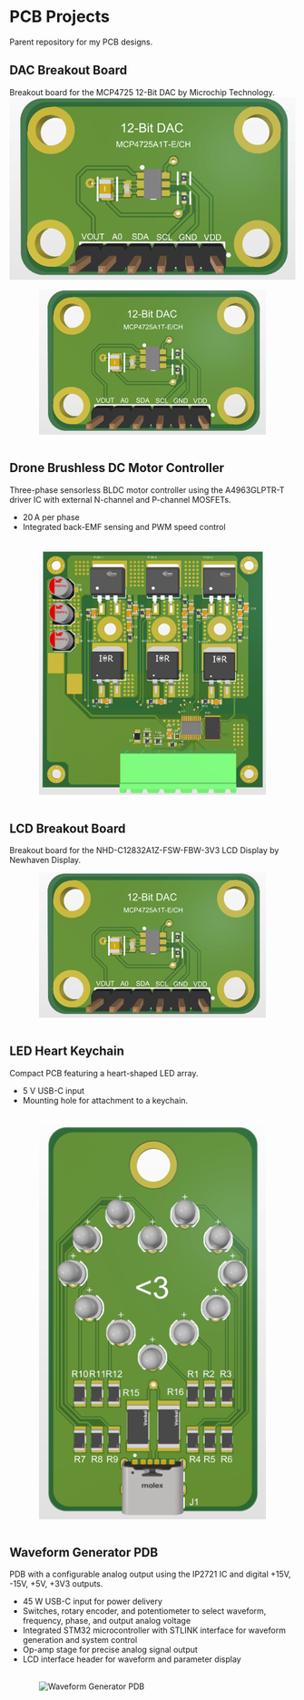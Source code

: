 # PCB Projects
Parent repository for my PCB designs.
<br>

## DAC Breakout Board
Breakout board for the MCP4725 12-Bit DAC by Microchip Technology.
![DAC Breakout Board](DAC%20Breakout%20Board/PCB%203D.png)
<br>
<div align="left">
  <img src="DAC%20Breakout%20Board/PCB%203D.png" alt="DAC Breakout Board" width="400px" style="display: block; margin-left: auto; margin-right: auto;">
</div>
<br>

## Drone Brushless DC Motor Controller
Three-phase sensorless BLDC motor controller using the A4963GLPTR-T driver IC with external N-channel and P-channel MOSFETs. 
- 20 A per phase
- Integrated back-EMF sensing and PWM speed control
<br>
<div align="left">
  <img src="Drone%20Brushless%20DC%20Motor%20Controller/PCB%203D.png" alt="Drone Brushless DC Motor Controller" width="400px" style="display: block; margin-left: auto; margin-right: auto;">
</div>
<br>

## LCD Breakout Board
Breakout board for the NHD-C12832A1Z-FSW-FBW-3V3 LCD Display by Newhaven Display.
<br>
<div align="left">
  <img src="DAC%20Breakout%20Board/PCB%203D.png" alt="DAC Breakout Board" width="400px" style="display: block; margin-left: auto; margin-right: auto;">
</div>
<br>

## LED Heart Keychain
Compact PCB featuring a heart-shaped LED array.
- 5 V USB-C input
- Mounting hole for attachment to a keychain.
<br>
<div align="left">
  <img src="LED%20Heart%20Keychain/PCB%203D.png" alt="LED Heart Keychain" width="400px" style="display: block; margin-left: auto; margin-right: auto;">
</div>
<br>

## Waveform Generator PDB
PDB with a configurable analog output using the IP2721 IC and digital +15V, -15V, +5V, +3V3 outputs.
- 45 W USB-C input for power delivery
- Switches, rotary encoder, and potentiometer to select waveform, frequency, phase, and output analog voltage
- Integrated STM32 microcontroller with STLINK interface for waveform generation and system control
- Op-amp stage for precise analog signal output
- LCD interface header for waveform and parameter display
<br>
<div align="left">
  <img src="Waveform%20Generator%20PDB/PCB%203D.png)
<br>" alt="Waveform Generator PDB" width="400px" style="display: block; margin-left: auto; margin-right: auto;">
</div>
<br>